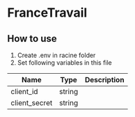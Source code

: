 ﻿# FranceTravail

## How to use
1. Create .env in racine folder
2. Set following variables in this file

|Name          |Type  |Description|
|--------------|------|-----------|
|client_id     |string|           |
|client_secret |string|           |